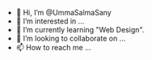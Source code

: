- 👋 Hi, I’m @UmmaSalmaSany
- 👀 I’m interested in ...
- 🌱 I’m currently learning "Web Design".
- 💞️ I’m looking to collaborate on ...
- 📫 How to reach me ...

<!---
UmmaSalmaSany/UmmaSalmaSany is a ✨ special ✨ repository because its `README.md` (this file) appears on your GitHub profile.
You can click the Preview link to take a look at your changes.
--->
